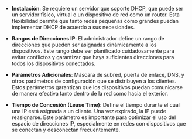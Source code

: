 - **Instalación**: Se requiere un servidor que soporte DHCP, que puede ser un servidor físico, virtual o un dispositivo de red como un router. Esta flexibilidad permite que tanto redes pequeñas como grandes puedan implementar DHCP de acuerdo a sus necesidades.
  
- **Rangos de Direcciones IP**: El administrador define un rango de direcciones que pueden ser asignadas dinámicamente a los dispositivos. Este rango debe ser planificado cuidadosamente para evitar conflictos y garantizar que haya suficientes direcciones para todos los dispositivos conectados.
  
- **Parámetros Adicionales**: Máscara de subred, puerta de enlace, DNS, y otros parámetros de configuración que se distribuyen a los clientes. Estos parámetros garantizan que los dispositivos puedan comunicarse de manera efectiva tanto dentro de la red como hacia el exterior.
  
- **Tiempo de Concesión (Lease Time)**: Define el tiempo durante el cual una IP está asignada a un cliente. Una vez expirado, la IP puede reasignarse. Este parámetro es importante para optimizar el uso del espacio de direcciones IP, especialmente en redes con dispositivos que se conectan y desconectan frecuentemente.